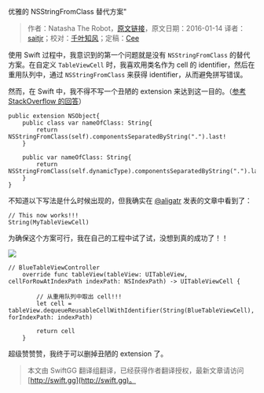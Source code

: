 优雅的 NSStringFromClass 替代方案"

> 作者：Natasha The Robot，[原文链接](https://www.natashatherobot.com/nsstringfromclass-in-swift/)，原文日期：2016-01-14
> 译者：[saitjr](http://www.brighttj.com)；校对：[千叶知风](http://weibo.com/xiaoxxiao)；定稿：[Cee](https://github.com/Cee)
  










使用 Swift 过程中，我意识到的第一个问题就是没有 `NSStringFromClass` 的替代方案。在自定义 `TableViewCell` 时，我喜欢用类名作为 cell 的 identifier，然后在重用队列中，通过 `NSStringFromClass` 来获得 identifier，从而避免拼写错误。

然而，在 Swift 中，我不得不写一个丑陋的 extension 来达到这一目的。（[参考 StackOverflow 的回答](http://stackoverflow.com/questions/24107658/get-a-user-readable-version-of-the-class-name-in-swift-in-objc-nsstringfromclas)）


    
    public extension NSObject{
        public class var nameOfClass: String{
            return NSStringFromClass(self).componentsSeparatedByString(".").last!
        }
    
        public var nameOfClass: String{
            return NSStringFromClass(self.dynamicType).componentsSeparatedByString(".").last!
        }
    }

不知道以下写法是什么时候出现的，但我确实在 [@aligatr](http://alisoftware.github.io/swift/generics/2016/01/06/generic-tableviewcells/) 发表的文章中看到了：

    
    // This now works!!!
    String(MyTableViewCell)

为确保这个方案可行，我在自己的工程中试了试，没想到真的成功了！！

![](http://swift.gg/img/articles/nsstringfromclass-in-swift/Screen-Shot-2016-01-15-at-9.12.02-AM.png1454009116.0360203)

    
    // BlueTableViewController
        override func tableView(tableView: UITableView, cellForRowAtIndexPath indexPath: NSIndexPath) -> UITableViewCell {
    
            // 从重用队列中取出 cell!!!
            let cell = tableView.dequeueReusableCellWithIdentifier(String(BlueTableViewCell), forIndexPath: indexPath)
    
            return cell
        }

超级赞赞赞，我终于可以删掉丑陋的 extension 了。
> 本文由 SwiftGG 翻译组翻译，已经获得作者翻译授权，最新文章请访问 [http://swift.gg](http://swift.gg)。